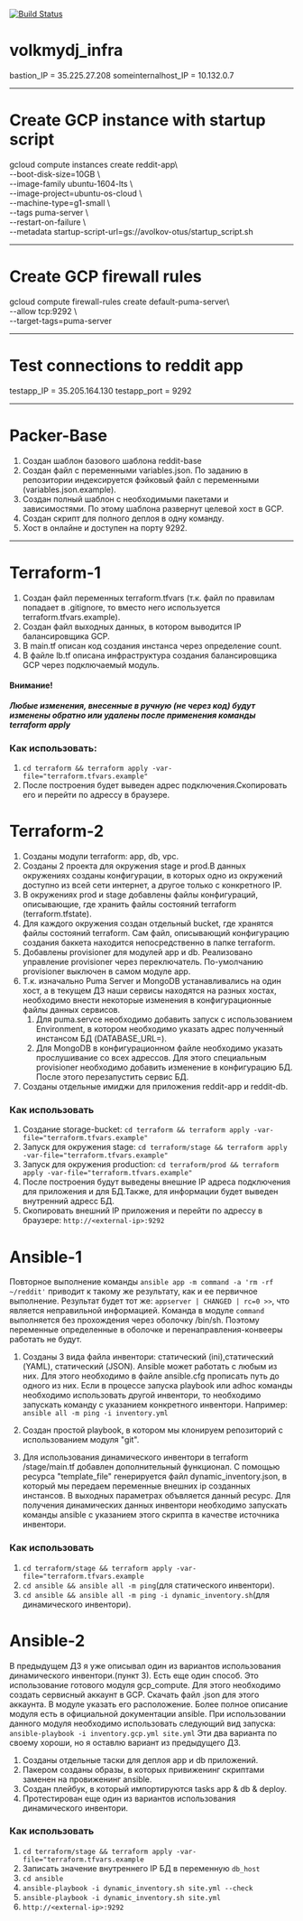 [![Build Status](https://travis-ci.com/Otus-DevOps-2019-11/volkmydj_infra.svg?branch=ansible-3)](https://travis-ci.com/Otus-DevOps-2019-11/volkmydj_infra)

# volkmydj_infra

bastion_IP = 35.225.27.208
someinternalhost_IP = 10.132.0.7

---

# Create GCP instance with startup script

gcloud compute instances create reddit-app\  
  --boot-disk-size=10GB \  
  --image-family ubuntu-1604-lts \  
  --image-project=ubuntu-os-cloud \  
  --machine-type=g1-small \  
  --tags puma-server \  
  --restart-on-failure \  
  --metadata startup-script-url=gs://avolkov-otus/startup_script.sh  

---

# Create GCP firewall rules

gcloud compute firewall-rules create default-puma-server\  
  --allow tcp:9292 \  
  --target-tags=puma-server  

---

# Test connections to reddit app

testapp_IP = 35.205.164.130
testapp_port = 9292

---

# Packer-Base
1. Создан шаблон базового шаблона  reddit-base
2. Создан файл с переменными variables.json. По заданию в репозитории индексируется фэйковый файл с переменными (variables.json.example).
3. Создан полный шаблон с необходимыми пакетами и зависимостями. По этому шаблона развернут целевой хост в GCP.
4. Создан скрипт для полного деплоя в одну команду.
5. Хост в онлайне и доступен на порту 9292.

---


# Terraform-1
1. Создан файл переменных terraform.tfvars (т.к. файл по правилам попадает в .gitignore, то вместо него используется terraform.tfvars.example).
2. Создан файл выходных данных, в котором выводится IP балансировщика GCP.
3. В main.tf описан код создания инстанса через определение count.
4. В файле lb.tf описана инфраструктура создания балансировщика GCP через подключаемый модуль.

#### Внимание!
***Любые изменения, внесенные в ручную (не через код) будут изменены обратно или удалены после применения команды terraform apply***

### Как использовать:
1. `cd terraform && terraform apply -var-file="terraform.tfvars.example"`
2. После построения будет выведен адрес подключения.Скопировать его и перейти по адрессу в браузере.

# Terraform-2
1. Созданы модули terraform: app, db, vpc.
2. Созданы 2 проекта для окружения stage и prod.В данных окружениях созданы конфигурации, в которых одно из окружений доступно из всей сети интернет, а другое только с конкретного IP.
3. В окружениях prod и stage добавлены файлы конфигураций, описывающие, где хранить файлы состояний terraform (terraform.tfstate).
4. Для каждого окружения создан отдельный bucket, где хранятся файлы состояний terraform. Сам файл, описывающий конфигурацию создания баккета находится непосредственно в папке terraform.
5. Добавлены provisioner  для модулей app и db. Реализовано управление provisioner через переключатель. По-умолчанию provisioner выключен в самом модуле app.
6. Т.к. изначально Puma Server и MongoDB устанавливались на один хост, а в текущем ДЗ наши сервисы находятся на разных хостах, необходимо внести некоторые изменения в конфигурационные файлы данных сервисов.
   1. Для puma.servce необходимо добавить запуск с использованием Environment, в котором необходимо указать адрес полученный инстансом БД (DATABASE_URL=).
   2. Для MongoDB в конфигурационном файле необходимо указать прослушивание со всех адрессов. Для этого специальным provisioner необходимо добавить изменение в конфигурацию БД. После этого перезапустить сервис БД.
7. Созданы отдельные имиджи для приложения reddit-app и reddit-db.

### Как использовать
1. Создание storage-bucket:
`cd terraform && terraform apply -var-file="terraform.tfvars.example"`
2. Запуск для окружения stage:
`cd terraform/stage && terraform apply -var-file="terraform.tfvars.example"`
3. Запуск для окружения production:
`cd terraform/prod && terraform apply -var-file="terraform.tfvars.example"`
4. После построения будут выведены внешние IP адреса подключения для приложения и для БД.Также, для информации будет выведен внутренний адресс БД.
5. Скопировать внешний IP приложения и перейти по адрессу в браузере:
`http://<external-ip>:9292`


# Ansible-1
Повторное выполнение команды `ansible app -m command -a 'rm -rf ~/reddit'` приводит к такому же результату, как и ее первичное выполнение. Результат будет тот же: `appserver | CHANGED | rc=0 >>`, что является неправильной информацией. Команда в модуле `command` выполняется без прохождения через оболочку /bin/sh. Поэтому переменные определенные в оболочке и перенаправления-конвееры работать не будут.

1. Созданы 3 вида файла инвентори: статический (ini),статический (YAML), статический (JSON). Ansible может работать с любым из них. Для этого необходимо в файле ansible.cfg прописать путь до одного из них. Если в процессе запуска playbook или adhoc команды необходимо использовать другой инвентори, то необходимо запускать команду с указанием конкретного инвентори. Например: `ansible all -m ping -i inventory.yml`

2. Создан простой playbook, в котором мы клонируем репозиторий с использованием модуля "git".

3. Для использования динамического инвентори в terraform /stage/main.tf добавлен дополнительный функционал. С помощью ресурса "template_file" генерируется файл dynamic_inventory.json, в который мы передаем переменные внешних ip созданных инстансов. В выходных параметрах объвляется данный ресурс.
Для получения динамических данных инвентори необходимо запускать команды ansible с указанием этого скрипта в качестве источника инвентори.

### Как использовать

1. `cd terraform/stage && terraform apply -var-file="terraform.tfvars.example`
2. `cd ansible && ansible all -m ping`(для статического инвентори).
3. `cd ansible && ansible all -m ping -i dynamic_inventory.sh`(для динамического инвентори).

# Ansible-2
В предыдущем ДЗ я уже описывал один из вариантов использования динамического инвентори.(пункт 3). Есть еще один способ. Это использование готового модуля gcp_compute. Для этого необходимо создать сервисный аккаунт в GCP. Скачать файл .json для этого аккаунта. В модуле указать его расположение. Более полное описание модуля есть в официальной документации ansible. При использовании данного модуля необходимо использовать следующий вид запуска:
`ansible-playbook -i inventory.gcp.yml site.yml`
Эти два варианта по своему хороши, но я оставлю вариант из предыдущего ДЗ.

1. Созданы отдельные таски для деплоя app и db приложений.
2. Пакером созданы образы, в которых привиженинг скриптами заменен на провиженинг ansible.
3. Создан плейбук, в который импортируются tasks app & db & deploy.
4. Протестирован еще один из вариантов использования динамического инвентори.

### Как использовать
1. `cd terraform/stage && terraform apply -var-file="terraform.tfvars.example`
2. Записать значение внутреннего IP БД в переменную `db_host`
2. `cd ansible`
3. `ansible-playbook -i dynamic_inventory.sh site.yml --check`
4. `ansible-playbook -i dynamic_inventory.sh site.yml`
5. `http://<external-ip>:9292`
